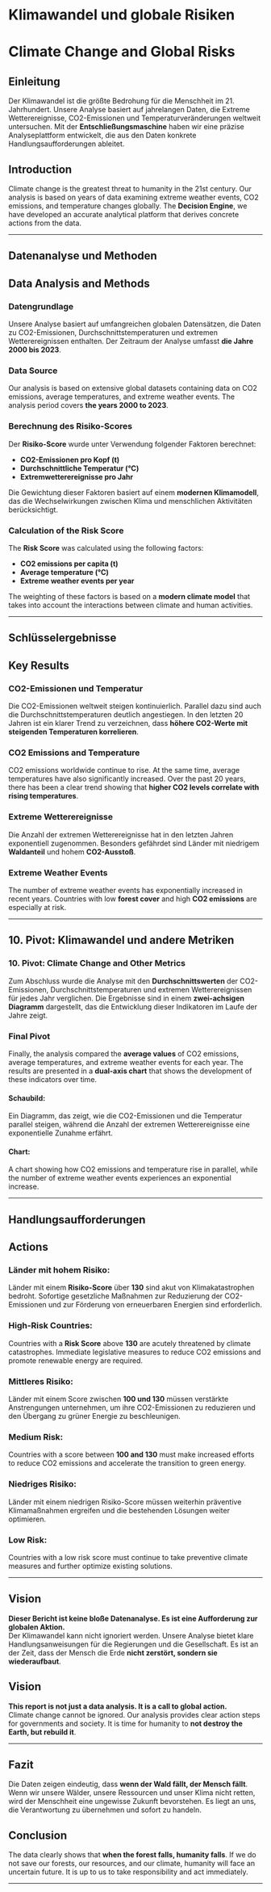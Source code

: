 #  Klimawandel und globale Risiken
#  Climate Change and Global Risks

## Einleitung
Der Klimawandel ist die größte Bedrohung für die Menschheit im 21. Jahrhundert. Unsere Analyse basiert auf jahrelangen Daten, die Extreme Wetterereignisse, CO2-Emissionen und Temperaturveränderungen weltweit untersuchen. Mit der **Entschließungsmaschine** haben wir eine präzise Analyseplattform entwickelt, die aus den Daten konkrete Handlungsaufforderungen ableitet.
## Introduction
Climate change is the greatest threat to humanity in the 21st century. Our analysis is based on years of data examining extreme weather events, CO2 emissions, and temperature changes globally. The **Decision Engine**, we have developed an accurate analytical platform that derives concrete actions from the data.

---

## Datenanalyse und Methoden
## Data Analysis and Methods

### Datengrundlage
Unsere Analyse basiert auf umfangreichen globalen Datensätzen, die Daten zu CO2-Emissionen, Durchschnittstemperaturen und extremen Wetterereignissen enthalten. Der Zeitraum der Analyse umfasst **die Jahre 2000 bis 2023**.
### Data Source
Our analysis is based on extensive global datasets containing data on CO2 emissions, average temperatures, and extreme weather events. The analysis period covers **the years 2000 to 2023**.

### Berechnung des  Risiko-Scores
Der **Risiko-Score** wurde unter Verwendung folgender Faktoren berechnet:
- **CO2-Emissionen pro Kopf (t)**
- **Durchschnittliche Temperatur (°C)**
- **Extremwetterereignisse pro Jahr**

Die Gewichtung dieser Faktoren basiert auf einem **modernen Klimamodell**, das die Wechselwirkungen zwischen Klima und menschlichen Aktivitäten berücksichtigt.
### Calculation of the  Risk Score
The **Risk Score** was calculated using the following factors:
- **CO2 emissions per capita (t)**
- **Average temperature (°C)**
- **Extreme weather events per year**

The weighting of these factors is based on a **modern climate model** that takes into account the interactions between climate and human activities.

---

## Schlüsselergebnisse
## Key Results

### CO2-Emissionen und Temperatur
Die CO2-Emissionen weltweit steigen kontinuierlich. Parallel dazu sind auch die Durchschnittstemperaturen deutlich angestiegen. In den letzten 20 Jahren ist ein klarer Trend zu verzeichnen, dass **höhere CO2-Werte mit steigenden Temperaturen korrelieren**.
### CO2 Emissions and Temperature
CO2 emissions worldwide continue to rise. At the same time, average temperatures have also significantly increased. Over the past 20 years, there has been a clear trend showing that **higher CO2 levels correlate with rising temperatures**.

### Extreme Wetterereignisse
Die Anzahl der extremen Wetterereignisse hat in den letzten Jahren exponentiell zugenommen. Besonders gefährdet sind Länder mit niedrigem **Waldanteil** und hohem **CO2-Ausstoß**.
### Extreme Weather Events
The number of extreme weather events has exponentially increased in recent years. Countries with low **forest cover** and high **CO2 emissions** are especially at risk.

---

## 10. Pivot: Klimawandel und andere Metriken
### 10. Pivot: Climate Change and Other Metrics
Zum Abschluss wurde die Analyse mit den **Durchschnittswerten** der CO2-Emissionen, Durchschnittstemperaturen und extremen Wetterereignissen für jedes Jahr verglichen. Die Ergebnisse sind in einem **zwei-achsigen Diagramm** dargestellt, das die Entwicklung dieser Indikatoren im Laufe der Jahre zeigt.
### Final Pivot
Finally, the analysis compared the **average values** of CO2 emissions, average temperatures, and extreme weather events for each year. The results are presented in a **dual-axis chart** that shows the development of these indicators over time.

#### Schaubild:
Ein Diagramm, das zeigt, wie die CO2-Emissionen und die Temperatur parallel steigen, während die Anzahl der extremen Wetterereignisse eine exponentielle Zunahme erfährt.
#### Chart:
A chart showing how CO2 emissions and temperature rise in parallel, while the number of extreme weather events experiences an exponential increase.

---

## Handlungsaufforderungen
## Actions

### Länder mit hohem Risiko:
Länder mit einem **Risiko-Score** über **130** sind akut von Klimakatastrophen bedroht. Sofortige gesetzliche Maßnahmen zur Reduzierung der CO2-Emissionen und zur Förderung von erneuerbaren Energien sind erforderlich.
### High-Risk Countries:
Countries with a **Risk Score** above **130** are acutely threatened by climate catastrophes. Immediate legislative measures to reduce CO2 emissions and promote renewable energy are required.

### Mittleres Risiko:
Länder mit einem Score zwischen **100 und 130** müssen verstärkte Anstrengungen unternehmen, um ihre CO2-Emissionen zu reduzieren und den Übergang zu grüner Energie zu beschleunigen.
### Medium Risk:
Countries with a score between **100 and 130** must make increased efforts to reduce CO2 emissions and accelerate the transition to green energy.

### Niedriges Risiko:
Länder mit einem niedrigen Risiko-Score müssen weiterhin präventive Klimamaßnahmen ergreifen und die bestehenden Lösungen weiter optimieren.
### Low Risk:
Countries with a low risk score must continue to take preventive climate measures and further optimize existing solutions.

---

## Vision
**Dieser Bericht ist keine bloße Datenanalyse. Es ist eine Aufforderung zur globalen Aktion.**  
Der Klimawandel kann nicht ignoriert werden. Unsere Analyse bietet klare Handlungsanweisungen für die Regierungen und die Gesellschaft. Es ist an der Zeit, dass der Mensch die Erde **nicht zerstört, sondern sie wiederaufbaut**.
## Vision
**This report is not just a data analysis. It is a call to global action.**  
Climate change cannot be ignored. Our analysis provides clear action steps for governments and society. It is time for humanity to **not destroy the Earth, but rebuild it**.

---

## Fazit
Die Daten zeigen eindeutig, dass **wenn der Wald fällt, der Mensch fällt**. Wenn wir unsere Wälder, unsere Ressourcen und unser Klima nicht retten, wird der Menschheit eine ungewisse Zukunft bevorstehen. Es liegt an uns, die Verantwortung zu übernehmen und sofort zu handeln.
## Conclusion
The data clearly shows that **when the forest falls, humanity falls**. If we do not save our forests, our resources, and our climate, humanity will face an uncertain future. It is up to us to take responsibility and act immediately.

---
